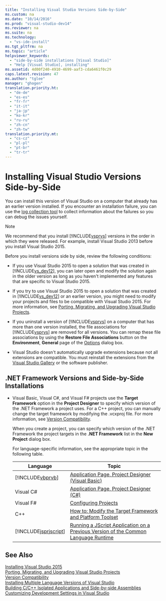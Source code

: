 ```yaml
---
title: "Installing Visual Studio Versions Side-by-Side"
ms.custom: na
ms.date: "10/14/2016"
ms.prod: "visual-studio-dev14"
ms.reviewer: na
ms.suite: na
ms.technology: 
  - "vs-ide-install"
ms.tgt_pltfrm: na
ms.topic: "article"
helpviewer_keywords: 
  - "side-by-side installations [Visual Studio]"
  - "Help [Visual Studio], installing"
ms.assetid: 4d00f240-4910-4699-aaf3-cda6461f0c29
caps.latest.revision: 47
ms.author: "tglee"
manager: "ghogen"
translation.priority.ht: 
  - "de-de"
  - "es-es"
  - "fr-fr"
  - "it-it"
  - "ja-jp"
  - "ko-kr"
  - "ru-ru"
  - "zh-cn"
  - "zh-tw"
translation.priority.mt: 
  - "cs-cz"
  - "pl-pl"
  - "pt-br"
  - "tr-tr"
---
```

# Installing Visual Studio Versions Side-by-Side
You can install this version of Visual Studio on a computer that already has an earlier version installed. If you encounter an installation failure, you can use the [log collection tool](http://go.microsoft.com/fwlink/?LinkId=262077) to collect information about the failures so you can debug the issues yourself.  
  
> [!NOTE]
>  We recommend that you install [!INCLUDE[vsprvs](../codequality/includes/vsprvs_md.md)] versions in the order in which they were released. For example, install Visual Studio 2013 before you install Visual Studio 2015.  
  
 Before you install versions side by side, review the following conditions:  
  
-   If you use Visual Studio 2015 to open a solution that was created in [!INCLUDE[vs_dev12](../extensibility/includes/vs_dev12_md.md)], you can later open and modify the solution again in the older version as long as you haven't implemented any features that are specific to Visual Studio 2015.  
  
-   If you try to use Visual Studio 2015 to open a solution that was created in [!INCLUDE[vs_dev12](../extensibility/includes/vs_dev12_md.md)] or an earlier version, you might need to modify your projects and files to be compatible with Visual Studio 2015. For more information, see  [Porting, Migrating, and Upgrading Visual Studio Projects](../porting/porting--migrating--and-upgrading-visual-studio-projects.md).  
  
-   If you uninstall a version of [!INCLUDE[vsprvs](../codequality/includes/vsprvs_md.md)] on a computer that has more than one version installed, the file associations for [!INCLUDE[vsprvs](../codequality/includes/vsprvs_md.md)] are removed for all versions. You can remap these file associations by using the **Restore File Associations** button on the **Environment**, **General** page of the [Options](../reference/general--environment--options-dialog-box.md) dialog box.  
  
-   Visual Studio doesn't automatically upgrade extensions because not all extensions are compatible. You must reinstall the extensions from the [Visual Studio Gallery](http://go.microsoft.com/fwlink/?LinkId=178891) or the software publisher.  
  
## .NET Framework Versions and Side-by-Side Installations  
  
-   Visual Basic, Visual C#, and Visual F# projects use the **Target Framework** option in the **Project Designer** to specify which version of the .NET Framework a project uses. For a C++ project, you can manually change the target framework by modifying the .vcxproj file. For more information, see [Version Compatibility](../Topic/Version%20Compatibility%20in%20the%20.NET%20Framework.md).  
  
     When you create a project, you can specify which version of the .NET Framework the project targets in the **.NET Framework** list in the **New Project** dialog box.  
  
     For language-specific information, see the appropriate topic in the following table.  
  
    |Language|Topic|  
    |--------------|-----------|  
    |[!INCLUDE[vbprvb](../codequality/includes/vbprvb_md.md)]|[Application Page, Project Designer (Visual Basic)](../reference/application-page--project-designer--visual-basic-.md)|  
    |Visual C#|[Application Page, Project Designer (C#)](../reference/application-page--project-designer--csharp-.md)|  
    |Visual F#|[Configuring Projects](../Topic/Configuring%20Projects%20\(F%23\).md)|  
    |C++|[How to: Modify the Target Framework and Platform Toolset](../Topic/How%20to:%20Modify%20the%20Target%20Framework%20and%20Platform%20Toolset.md)|  
    |[!INCLUDE[jsprjscript](../debugger/includes/jsprjscript_md.md)]|[Running a JScript Application on a Previous Version of the Common Language Runtime](assetId:///bbea51b5-ac03-4e6c-b9a6-f487ef63eda5)|  
  
## See Also  
 [Installing Visual Studio 2015](../install/installing-visual-studio-2015.md)   
 [Porting, Migrating, and Upgrading Visual Studio Projects](../porting/porting--migrating--and-upgrading-visual-studio-projects.md)   
 [Version Compatibility](../Topic/Version%20Compatibility%20in%20the%20.NET%20Framework.md)   
 [Installing Multiple Language Versions of Visual Studio](../install/installing-multiple-language-versions-of-visual-studio.md)   
 [Building C/C++ Isolated Applications and Side-by-side Assemblies](../Topic/Building%20C-C++%20Isolated%20Applications%20and%20Side-by-side%20Assemblies.md)   
 [Customizing Development Settings in Visual Studio](assetId:///22c4debb-4e31-47a8-8f19-16f328d7dcd3)